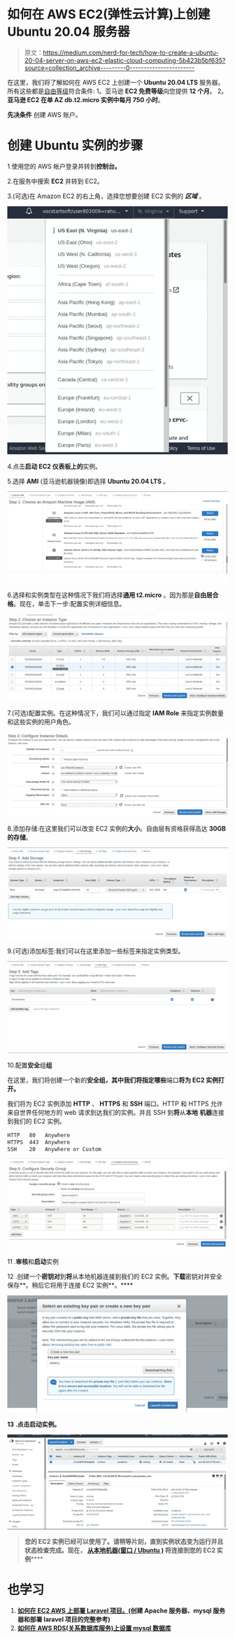 # 如何在 AWS EC2(弹性云计算)上创建 Ubuntu 20.04 服务器

> 原文：<https://medium.com/nerd-for-tech/how-to-create-a-ubuntu-20-04-server-on-aws-ec2-elastic-cloud-computing-5b423b5bf635?source=collection_archive---------0----------------------->

在这里，我们将了解如何在 AWS EC2 上创建一个 **Ubuntu 20.04 LTS** 服务器。
所有这些都是[自由等级](http://aws.amazon.com/free/)符合条件:
1。亚马逊 **EC2 免费等级**向您提供 **12 个月**。
2。**亚马逊 EC2 在单 AZ db.t2.micro 实例中每月 750 小时**。

**先决条件** 创建 AWS 账户。

# 创建 Ubuntu 实例的步骤

1.使用您的 AWS 帐户登录并转到**控制台。**

2.在服务中搜索 **EC2** 并转到 EC2。

3.(可选)在 Amazon EC2 的右上角，选择您想要创建 EC2 实例的 ***区域*** 。

![](img/6825f9f6e0f5a29d69e0d8daa01e32a0.png)

4.点击**启动 **EC2 仪表板**上的**实例。

5.选择 **AMI** (亚马逊机器镜像)即选择 **Ubuntu 20.04 LTS** 。

![](img/4b6a14e6ed24962660420c65826584ec.png)

6.选择和实例类型在这种情况下我们将选择**通用 t2.micro** 。因为那是**自由层合格**。现在，单击下一步:配置实例详细信息。

![](img/f1b1d5d5724ed21b27e9b718a913b529.png)

7.(可选)配置实例。在这种情况下，我们可以通过指定 **IAM Role** 来指定实例数量和这些实例的用户角色。

![](img/a18c785172dea550acc78f7a7af7bc9d.png)

8.添加存储:在这里我们可以改变 EC2 实例的**大小**。自由层有资格获得高达 **30GB 的存储**。

![](img/c222b9a86157ad50171a97afb1dd36a4.png)

9.(可选)添加标签:我们可以在这里添加一些标签来指定实例类型。

![](img/260cdac20858fb7259e643e82c21a0d0.png)

10.配置**安全**组**组**

在这里，我们将创建一个新的**安全组，其中我们将指定哪些**端口**将为 EC2 实例打开。**

我们将为 EC2 实例添加 **HTTP** 、 **HTTPS** 和 **SSH** 端口。HTTP 和 HTTPS 允许来自世界任何地方的 web 请求到达我们的实例。并且 SSH 到**将**从**本地** **机器**连接到我们的 EC2 实例。

```
HTTP   80   Anywhere 
HTTPS  443  Anywhere
SSH    20   Anywhere or Custom
```

![](img/194846dd3f57f598b7c0fc480e53db5b.png)

11 .**审核**和**启动**实例

12 .创建一个**密钥对**到**将**从本地机器连接到我们的 EC2 实例。**下载**密钥对并安全保存**。稍后它将用于连接 EC2 实例**。****

****![](img/f8f293080551fb063cbce1cc9ea0a480.png)****

****13 .点击**启动实例。******

****![](img/bf9ef73713795a4c6e027c6fa84e98fc.png)****

> ****您的 EC2 实例已经**可以**使用了。请稍等片刻，直到**实例状态**变为**运行**并且**状态检查**完成**。现在，
> [**从本地机器(**窗口** / **Ubuntu** )**](/@rahul26021999/how-to-connect-to-ec2-instance-aws-from-windows-ubuntu-da97c0cc9c8) 将连接到您的 EC2 实例******

# **也学习**

1.  **[如何在 EC2 AWS 上部署 Laravel 项目。](/@rahul26021999/how-to-deploy-laravel-project-on-ec2-aws-6d004a57bb1f)(创建 Apache 服务器、mysql 服务器和部署 laravel 项目的完整参考)**
2.  **[如何在 AWS RDS(关系数据库服务)上设置 mysql 数据库](/@rahul26021999/how-to-setup-mysql-database-on-aws-rds-relational-database-service-f5a186ccbadb)**